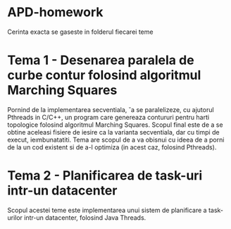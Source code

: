 # APD-homework
Cerinta exacta se gaseste in folderul fiecarei teme 

# Tema 1 - Desenarea paralela de curbe contur folosind algoritmul Marching Squares

Pornind de la implementarea secventiala, ˘a se paralelizeze, cu ajutorul Pthreads in C/C++, un program
care genereaza contururi pentru harti topologice folosind algoritmul Marching Squares. 
Scopul final este de a se obtine aceleasi fisiere de iesire ca la varianta secventiala, dar cu timpi de execut, ieımbunatatiti. Tema
are scopul de a va obisnui cu ideea de a porni de la un cod existent si de a-l optimiza (in acest caz, folosind
Pthreads).

# Tema 2 - Planificarea de task-uri intr-un datacenter

Scopul acestei teme este implementarea unui sistem de planificare a task-urilor intr-un datacenter, folosind
Java Threads.

